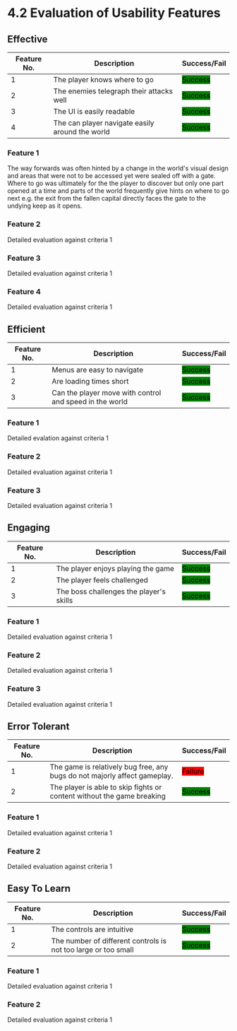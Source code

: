 # 4.2 Evaluation of Usability Features

## Effective

| Feature No. | Description                                     | Success/Fail                                         |
| ----------- | ----------------------------------------------- | ---------------------------------------------------- |
| 1           | The player knows where to go                    | <mark style="background-color:green;">Success</mark> |
| 2           | The enemies telegraph their attacks well        | <mark style="background-color:green;">Success</mark> |
| 3           | The UI is easily readable                       | <mark style="background-color:green;">Success</mark> |
| 4           | The can player navigate easily around the world | <mark style="background-color:green;">Success</mark> |

### Feature 1

The way forwards was often hinted by a change in the world's visual design and areas that were not to be accessed yet were sealed off with a gate. Where to go was ultimately for the the player to discover but only one part opened at a time and parts of the world frequently give hints on where to go next e.g. the exit from the fallen capital directly faces the gate to the undying keep as it opens.

### Feature 2

Detailed evaluation against criteria 1

### Feature 3

Detailed evaluation against criteria 1

### Feature 4

Detailed evaluation against criteria 1

## Efficient

| Feature No. | Description                                             | Success/Fail                                         |
| ----------- | ------------------------------------------------------- | ---------------------------------------------------- |
| 1           | Menus are easy to navigate                              | <mark style="background-color:green;">Success</mark> |
| 2           | Are loading times short                                 | <mark style="background-color:green;">Success</mark> |
| 3           | Can the player move with control and speed in the world | <mark style="background-color:green;">Success</mark> |

### Feature 1

Detailed evalation against criteria 1

### Feature 2

Detailed evaluation against criteria 1

### Feature 3

Detailed evaluation against criteria 1

## Engaging

| Feature No. | Description                             | Success/Fail                                         |
| ----------- | --------------------------------------- | ---------------------------------------------------- |
| 1           | The player enjoys playing the game      | <mark style="background-color:green;">Success</mark> |
| 2           | The player feels challenged             | <mark style="background-color:green;">Success</mark> |
| 3           | The boss challenges the player's skills | <mark style="background-color:green;">Success</mark> |

### Feature 1

Detailed evaluation against criteria 1

### Feature 2

Detailed evaluation against criteria 1

### Feature 3

Detailed evaluation against criteria 1

## Error Tolerant

| Feature No. | Description                                                               | Success/Fail                                         |
| ----------- | ------------------------------------------------------------------------- | ---------------------------------------------------- |
| 1           | The game is relatively bug free, any bugs do not majorly affect gameplay. | <mark style="background-color:red;">Failure</mark>   |
| 2           | The player is able to skip fights or content without the game breaking    | <mark style="background-color:green;">Success</mark> |

### Feature 1

Detailed evaluation against criteria 1

### Feature 2

Detailed evaluation against criteria 1

## Easy To Learn

| Feature No. | Description                                                    | Success/Fail                                         |
| ----------- | -------------------------------------------------------------- | ---------------------------------------------------- |
| 1           | The controls are intuitive                                     | <mark style="background-color:green;">Success</mark> |
| 2           | The number of different controls is not too large or too small | <mark style="background-color:green;">Success</mark> |

### Feature 1

Detailed evaluation against criteria 1

### Feature 2

Detailed evaluation against criteria 1
